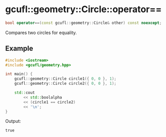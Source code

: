 # gcufl::geometry::Circle::operator==
```cpp
bool operator==(const gcufl::geometry::Circle& other) const noexcept;
```
Compares two circles for equality.
## Example
```cpp
#include <iostream>
#include <gcufl/geometry.hpp>

int main() {
	gcufl::geometry::Circle circle1({ 0, 0 }, 1);
	gcufl::geometry::Circle circle2({ 0, 0 }, 1);

	std::cout
		<< std::boolalpha
		<< (circle1 == circle2)
		<< '\n';
}
```
Output:
```
true
```
